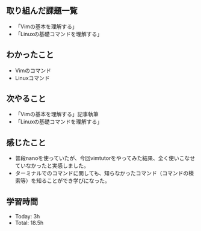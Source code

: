 ## 取り組んだ課題一覧
- 「Vimの基本を理解する」
- 「Linuxの基礎コマンドを理解する」

## わかったこと
 - Vimのコマンド
 - Linuxコマンド

## 次やること
- 「Vimの基本を理解する」記事執筆
- 「Linuxの基礎コマンドを理解する」

## 感じたこと
- 普段nanoを使っていたが、今回vimtutorをやってみた結果、全く使いこなせていなかったと実感しました。
- ターミナルでのコマンドに関しても、知らなかったコマンド（コマンドの検索等）を知ることができ学びになった。

## 学習時間
- Today: 3h
- Total: 18.5h